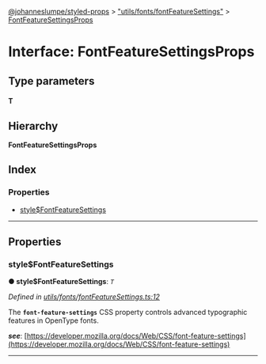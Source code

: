 [@johanneslumpe/styled-props](../README.md) > ["utils/fonts/fontFeatureSettings"](../modules/_utils_fonts_fontfeaturesettings_.md) > [FontFeatureSettingsProps](../interfaces/_utils_fonts_fontfeaturesettings_.fontfeaturesettingsprops.md)

# Interface: FontFeatureSettingsProps

## Type parameters
#### T 
## Hierarchy

**FontFeatureSettingsProps**

## Index

### Properties

* [style$FontFeatureSettings](_utils_fonts_fontfeaturesettings_.fontfeaturesettingsprops.md#style_fontfeaturesettings)

---

## Properties

<a id="style_fontfeaturesettings"></a>

###  style$FontFeatureSettings

**● style$FontFeatureSettings**: *`T`*

*Defined in [utils/fonts/fontFeatureSettings.ts:12](https://github.com/johanneslumpe/styled-props/blob/8e709f1/src/utils/fonts/fontFeatureSettings.ts#L12)*

The **`font-feature-settings`** CSS property controls advanced typographic features in OpenType fonts.

*__see__*: [https://developer.mozilla.org/docs/Web/CSS/font-feature-settings](https://developer.mozilla.org/docs/Web/CSS/font-feature-settings)

___

